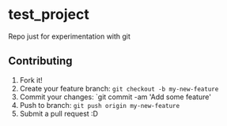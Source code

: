 # test_project

Repo just for experimentation with git


## Contributing

1. Fork it!
2. Create your feature branch: `git checkout -b my-new-feature`
3. Commit your changes: `git commit -am 'Add some feature'
4. Push to branch: `git push origin my-new-feature`
5. Submit a pull request :D

